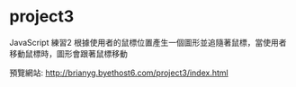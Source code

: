 # project3
JavaScript 練習2
根據使用者的鼠標位置產生一個圖形並追隨著鼠標，當使用者移動鼠標時，圖形會跟著鼠標移動

預覽網站: http://brianyg.byethost6.com/project3/index.html

